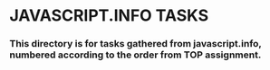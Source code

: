 # JAVASCRIPT.INFO TASKS

### This directory is for tasks gathered from javascript.info, numbered according to the order from TOP assignment.